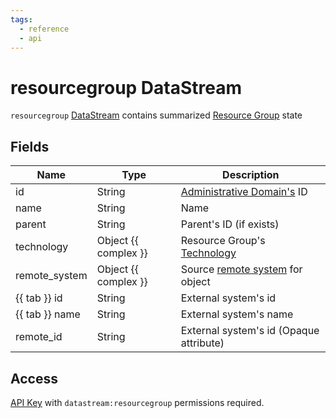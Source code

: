 ```yaml
---
tags:
  - reference
  - api
---
```

# resourcegroup DataStream

`resourcegroup` [DataStream](index.md) contains summarized [Resource Group](../../../user/reference/concepts/resource-group/index.md)
state

## Fields

| Name           | Type                 | Description                                                        |
| -------------- | -------------------- | ------------------------------------------------------------------ |
| id             | String               | [Administrative Domain's](../../../user/reference/concepts/administrative-domain/index.md) ID |
| name           | String               | Name                                                               |
| parent         | String               | Parent's ID (if exists)                                            |
| technology     | Object {{ complex }} | Resource Group's [Technology](../../../user/reference/concepts/technology/index.md)           |
| remote_system  | Object {{ complex }} | Source [remote system](../../../user/reference/concepts/remote-system/index.md) for object    |
| {{ tab }} id   | String               | External system's id                                               |
| {{ tab }} name | String               | External system's name                                             |
| remote_id      | String               | External system's id (Opaque attribute)                            |

## Access

[API Key](../../../user/reference/concepts/apikey/index.md) with `datastream:resourcegroup` permissions
required.
